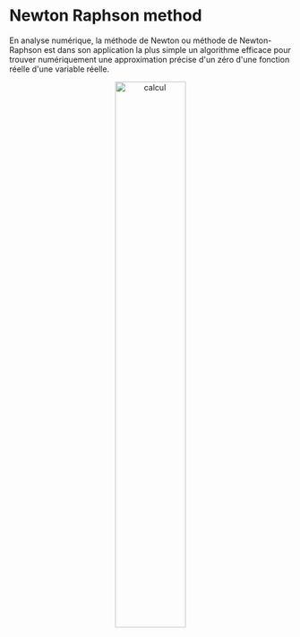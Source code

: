 # Newton Raphson method

En analyse numérique, la méthode de Newton ou méthode de Newton-Raphson est dans son application la plus simple un algorithme efficace pour trouver numériquement une approximation précise d'un zéro d'une fonction réelle d'une variable réelle.
<p align="center">
  <img alt="calcul" src="https://lh3.googleusercontent.com/proxy/PEgfFMZpQCvbOrVoIIUV7l4dkbgAUlf0mv_PZPQxJb8Jzi8DV-q6ZQpp7zf9wOuWEf1rSBBX40YR7_sxkv4Jlfk_4YzT9Xd6hckUqF_CSLWmP5C79JptGLOQ" width="50%">
</p>
